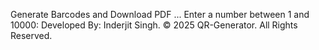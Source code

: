 Generate Barcodes and Download PDF ...                                                                                                                                                         Enter a number between 1 and 10000:
Developed By: Inderjit Singh. © 2025 QR-Generator. All Rights Reserved.
